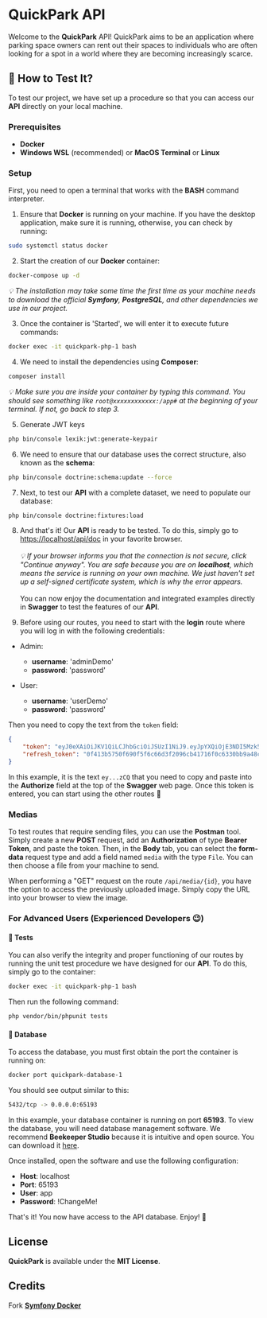 # QuickPark API

Welcome to the **QuickPark** API! QuickPark aims to be an application where parking space owners can rent out their spaces to individuals who are often looking for a spot in a world where they are becoming increasingly scarce.

## 🎯 How to Test It?

To test our project, we have set up a procedure so that you can access our **API** directly on your local machine.

### Prerequisites

-   **Docker**
-   **Windows WSL** (recommended) or **MacOS Terminal** or **Linux**

### Setup

First, you need to open a terminal that works with the **BASH** command interpreter.

1. Ensure that **Docker** is running on your machine. If you have the desktop application, make sure it is running, otherwise, you can check by running:

```bash
sudo systemctl status docker
```

2. Start the creation of our **Docker** container:

```bash
docker-compose up -d
```

_💡 The installation may take some time the first time as your machine needs to download the official **Symfony**, **PostgreSQL**, and other dependencies we use in our project._

3. Once the container is 'Started', we will enter it to execute future commands:

```bash
docker exec -it quickpark-php-1 bash
```

4. We need to install the dependencies using **Composer**:

```bash
composer install
```

_💡 Make sure you are inside your container by typing this command. You should see something like `root@xxxxxxxxxxxx:/app#` at the beginning of your terminal. If not, go back to step 3._

5. Generate JWT keys

```bash
php bin/console lexik:jwt:generate-keypair
```

6. We need to ensure that our database uses the correct structure, also known as the **schema**:

```bash
php bin/console doctrine:schema:update --force
```

7. Next, to test our **API** with a complete dataset, we need to populate our database:

```bash
php bin/console doctrine:fixtures:load
```

8. And that's it! Our **API** is ready to be tested. To do this, simply go to [https://localhost/api/doc](https://localhost/api/doc) in your favorite browser. <br><br>
   _💡 If your browser informs you that the connection is not secure, click "Continue anyway". You are safe because you are on **localhost**, which means the service is running on your own machine. We just haven't set up a self-signed certificate system, which is why the error appears._ <br><br>
   You can now enjoy the documentation and integrated examples directly in **Swagger** to test the features of our **API**.

9. Before using our routes, you need to start with the **login** route where you will log in with the following credentials:

-   Admin:

    -   **username**: 'adminDemo'
    -   **password**: 'password'

-   User:
    -   **username**: 'userDemo'
    -   **password**: 'password'

Then you need to copy the text from the `token` field:

```json
{
    "token": "eyJ0eXAiOiJKV1QiLCJhbGciOiJSUzI1NiJ9.eyJpYXQiOjE3NDI5Mzk5MzYsImV4cCI6MTc0Mjk0MzUzNiwicm9sZXMiOlsiUk9MRV9BRE1JTiIsIlJPTEVfVVNFUiJdLCJ1c2VybmFtZSI6InZpbnZpbiJ9.CKb3UbcRBJUE_KKGpNEC7x8GBTyq7xncYZCMbcwWsC3Ipt2bWNX8pPROlXosE5axVwoP-F5-6xo86BzZdGCBJ_p9B6udnDXVSYgZzWPZoJKmR5o708ZseeNwHQBUSvtNPX4GIHGGHSaJ4cxQUeBr66u3RFbZBUSsb-TGunMtCOTbHlibrrMt3xhjH2a9-c2gYq6R-3jnie2eTi8Q-43iWcOhqDZ-52f7JibFN7HzmygzTVKEzuWALh-IhvZoHMm6Qx85blz8piF3ROT3vx_R3b1tOdDSkx1dpWLRgyXCkT_zrq1_gkMaBoju_ct8m2TN2QCLMxZd1oGg2Dg1BiXzCQ",
    "refresh_token": "0f413b5750f690f5f6c66d3f2096cb41716f0c6330bb9a48c7b019ca30fb2df984f805b1d9edd06155bc412f28ea5cb4d3ef5891de023e8c1944846411709602"
}
```

In this example, it is the text `ey...zCQ` that you need to copy and paste into the **Authorize** field at the top of the **Swagger** web page. Once this token is entered, you can start using the other routes 🥳

### Medias

To test routes that require sending files, you can use the **Postman** tool. Simply create a new **POST** request, add an **Authorization** of type **Bearer Token**, and paste the token. Then, in the **Body** tab, you can select the **form-data** request type and add a field named `media` with the type `File`. You can then choose a file from your machine to send.

When performing a "GET" request on the route `/api/media/{id}`, you have the option to access the previously uploaded image. Simply copy the URL into your browser to view the image.

### For Advanced Users (Experienced Developers 😉)

#### 🧪 Tests

You can also verify the integrity and proper functioning of our routes by running the unit test procedure we have designed for our **API**. To do this, simply go to the container:

```bash
docker exec -it quickpark-php-1 bash
```

Then run the following command:

```bash
php vendor/bin/phpunit tests
```

#### 💾 Database

To access the database, you must first obtain the port the container is running on:

```bash
docker port quickpark-database-1
```

You should see output similar to this:

```bash
5432/tcp -> 0.0.0.0:65193
```

In this example, your database container is running on port **65193**. To view the database, you will need database management software. We recommend **Beekeeper Studio** because it is intuitive and open source. You can download it [here](https://www.beekeeperstudio.io).

Once installed, open the software and use the following configuration:

-   **Host**: localhost
-   **Port**: 65193
-   **User**: app
-   **Password**: !ChangeMe!

That's it! You now have access to the API database. Enjoy! 🥳

## License

**QuickPark** is available under the **MIT License**.

## Credits

Fork [**Symfony Docker**](https://github.com/dunglas/symfony-docker)
